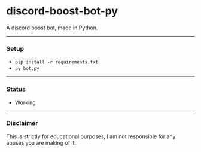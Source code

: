 # discord-boost-bot-py


A discord boost bot, made in Python.

---------------------------------------

###  Setup
+ `pip install -r requirements.txt`
+ `py bot.py`

---------------------------------------

### Status
* Working
---------------------------------------

### Disclaimer

This is strictly for educational purposes, I am not responsible for any abuses you are making of it.